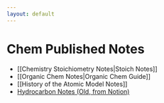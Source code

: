 ```yaml
---
layout: default
---
```


# Chem Published Notes

- [[Chemistry Stoichiometry Notes|Stoich Notes]]
- [[Organic Chem Notes|Organic Chem Guide]]
- [[History of the Atomic Model Notes]]
- [Hydrocarbon Notes (Old, from Notion)](https://occipital-kryptops-438.notion.site/Hydrocarbons-0b40bea8bb5f4ff590638601c9e3f1c8)



